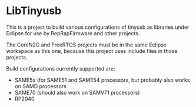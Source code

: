 # LibTinyusb
This is a project to build various configurations of tinyusb as libraries under Eclipse for use by RepRapFirmware and other projects.

The CoreN2G and FreeRTOS projects must be in the same Eclipse workspace as this one, because this project uses include files in those projects.

Build configurations currently supported are:
- SAME5x (for SAME51 and SAME54 processors, but probably also works on SAMD processors
- SAME70 (should also work on SAMV71 processors)
- RP2040
